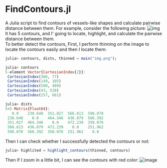 # FindContours.jl
A Julia script to find contours of vessels-like shapes and calculate pairwise distance between them. For example, consider the following picture: 
![img](https://user-images.githubusercontent.com/52105833/206712072-b37dfbe6-f16d-4917-9ca0-ced833c33077.png)
It has 5 contours, and I' going to locate, highlight, and calculate the pairwise distance between them.  
To better detect the contours, First, I perform thinning on the image to locate the contours easily and then I locate them:
```julia
julia> contours, dists, thinned = main("img.png");

julia> contours
5-element Vector{CartesianIndex{2}}:
 CartesianIndex(386, 77)
 CartesianIndex(149, 105)
 CartesianIndex(500, 409)
 CartesianIndex(43, 528)
 CartesianIndex(257, 661)

julia> dists
5×5 Matrix{Float64}:
   0.0    238.648  351.027  566.613  598.078
 238.648    0.0    464.346  436.079  566.392
 351.027  464.346    0.0    472.239  350.076
 566.613  436.079  472.239    0.0    251.962
 598.078  566.392  350.076  251.962    0.0
```
Then I can check whether I successfully detected the contours or not:
```julia
julia> highlited = highlight_contours(thinned, contours)
```
Then if I zoom in a little bit, I can see the contours with red color:
![image](https://user-images.githubusercontent.com/52105833/206715313-9d22f4a0-9662-49ef-984e-2c9b959244c6.png)
